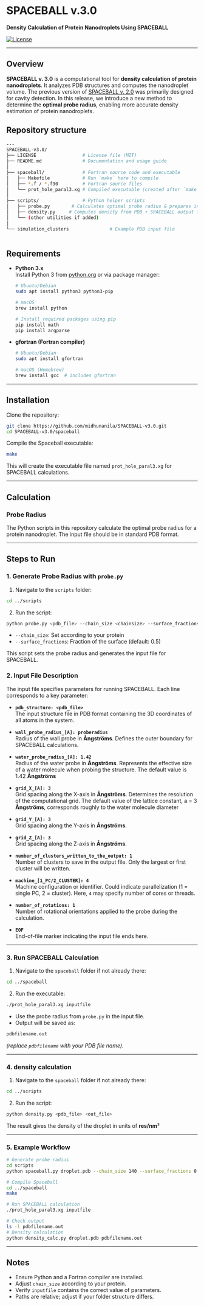 # SPACEBALL v.3.0


**Density Calculation of Protein Nanodroplets Using SPACEBALL**

[![License](https://img.shields.io/badge/license-MIT-blue.svg)](LICENSE)

---

## Overview

**SPACEBALL v. 3.0** is a computational tool for **density calculation of protein nanodroplets**.  It analyzes PDB structures and computes the nanodroplet volume.  The previous version of [SPACEBALL v. 2.0](http://info.ifpan.edu.pl/~chwastyk/spaceball/) was primarily designed for cavity detection.  In this release, we introduce a new method to determine the **optimal probe radius**, enabling more accurate density estimation of protein nanodroplets. 

## Repository structure

```bash
---
SPACEBALL-v3.0/
├── LICENSE                 # License file (MIT)
├── README.md               # Documentation and usage guide
│
├── spaceball/              # Fortran source code and executable
│   ├── Makefile            # Run `make` here to compile
│   ├── *.f / *.f90         # Fortran source files
│   └── prot_hole_paral3.xg # Compiled executable (created after `make`)
│
├── scripts/                # Python helper scripts
│   ├── probe.py        # Calculates optimal probe radius & prepares input file for SPACEBALL calculation
│   ├── density.py     # Computes density from PDB + SPACEBALL output file
│   └── (other utilities if added)
│
└── simulation_clusters               # Example PDB input file
            
```

## Requirements

- **Python 3.x**  
  Install Python 3 from [python.org](https://www.python.org/) or via package manager:
  ```bash
  # Ubuntu/Debian
  sudo apt install python3 python3-pip

  # macOS
  brew install python

  # Install required packages using pip
  pip install math
  pip install argparse


- **gfortran (Fortran compiler)**
  ```bash
  # Ubuntu/Debian
  sudo apt install gfortran
  
  # macOS (Homebrew)
  brew install gcc  # includes gfortran
  ```
---            

## Installation

Clone the repository:

```bash
git clone https://github.com/midhunanila/SPACEBALL-v3.0.git
cd SPACEBALL-v3.0/spaceball
```

Compile the Spaceball executable:

```bash
make
```

This will create the executable file named `prot_hole_paral3.xg` for SPACEBALL calculations.

---

## Calculation

### Probe Radius

The Python scripts in this repository calculate the optimal probe radius for a protein nanodroplet. The input file should be in standard PDB format.

---

## Steps to Run

### 1. Generate Probe Radius with `probe.py`

1. Navigate to the `scripts` folder:

```bash
cd ../scripts
```

2. Run the script:

```bash
python probe.py <pdb_file> --chain_size <chainsize> --surface_fractions <surface_fraction>
```

- `--chain_size`: Set according to your protein  
- `--surface_fractions`: Fraction of the surface (default: 0.5)  

This script sets the probe radius and generates the input file for SPACEBALL.

### 2. Input File Description

The input file specifies parameters for running SPACEBALL. Each line corresponds to a key parameter:

- **`pdb_structure: <pdb_file>`**  
  The input structure file in PDB format containing the 3D coordinates of all atoms in the system.

- **`wall_probe_radius_[A]: proberadius `**  
  Radius of the wall probe in **Ångströms**. Defines the outer boundary for SPACEBALL calculations.

- **`water_probe_radius_[A]: 1.42`**  
  Radius of the water probe in **Ångströms**. Represents the effective size of a water molecule when probing the structure. The default value is 1.42 **Ångströms**

- **`grid_X_[A]: 3`**  
  Grid spacing along the X-axis in **Ångströms**. Determines the resolution of the computational grid. The default value of the lattice constant, a = 3 **Ångströms**, corresponds roughly to the water molecule diameter

- **`grid_Y_[A]: 3`**  
  Grid spacing along the Y-axis in **Ångströms**.

- **`grid_Z_[A]: 3`**  
  Grid spacing along the Z-axis in **Ångströms**.

- **`number_of_clusters_written_to_the_output: 1`**  
  Number of clusters to save in the output file. Only the largest or first cluster will be written.

- **`machine_[1_PC/2_CLUSTER]: 4`**  
  Machine configuration or identifier. Could indicate parallelization (1 = single PC, 2 = cluster). Here, `4` may specify number of cores or threads.

- **`number_of_rotations: 1`**  
  Number of rotational orientations applied to the probe during the calculation.

- **`EOF`**  
  End-of-file marker indicating the input file ends here.


---

### 3. Run SPACEBALL Calculation

1. Navigate to the `spaceball` folder if not already there:

```bash
cd ../spaceball
```

2. Run the executable:

```bash
./prot_hole_paral3.xg inputfile
```

- Use the probe radius from `probe.py` in the input file.  
- Output will be saved as:

```bash
pdbfilename.out
```

*(replace `pdbfilename` with your PDB file name).*

---

### 4. density calculation

1. Navigate to the `spaceball` folder if not already there:

```bash
cd ../scripts
```

2. Run the script:
   
```bash
python density.py <pdb_file> <out_file>
```
The result gives the density of the droplet  in units of **res/nm³**

---

### 5. Example Workflow

```bash
# Generate probe radius
cd scripts
python spaceball.py droplet.pdb --chain_size 140 --surface_fractions 0.5

# Compile Spaceball
cd ../spaceball
make

# Run SPACEBALL calculation
./prot_hole_paral3.xg inputfile

# Check output
ls -l pdbfilename.out
# Density calculation
python density_calc.py droplet.pdb pdbfilename.out
```

---

## Notes

- Ensure Python and a Fortran compiler are installed.  
- Adjust `chain_size` according to your protein.  
- Verify `inputfile` contains the correct value of parameters.  
- Paths are relative; adjust if your folder structure differs.
